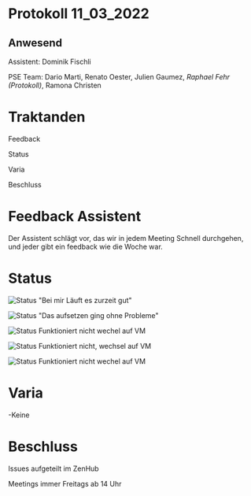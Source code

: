 # Protokoll 11_03_2022
## Anwesend 
Assistent: Dominik Fischli

PSE Team: Dario Marti, Renato Oester, Julien Gaumez, *Raphael Fehr (Protokoll)*, Ramona Christen

# Traktanden

Feedback 

Status

Varia 

Beschluss

# Feedback Assistent

Der Assistent schlägt vor, das wir in jedem Meeting Schnell durchgehen, und jeder gibt ein feedback wie die Woche war. 


# Status
![Status](https://img.shields.io/badge/Ramona_Christen-Status-green)
"Bei mir Läuft es zurzeit gut"

![Status](https://img.shields.io/badge/Dario_Marti-Status-green)
"Das aufsetzen ging ohne Probleme"

![Status](https://img.shields.io/badge/Renat_Oester-Status-red)
Funktioniert nicht wechel auf VM 

![Status](https://img.shields.io/badge/Julien_Gaumez-Status-orange)
Funktioniert nicht, wechsel auf VM

![Status](https://img.shields.io/badge/Raphael_Fehr-Status-red)
Funktioniert nicht wechel auf VM 

# Varia 
-Keine


# Beschluss 

Issues aufgeteilt im ZenHub

Meetings immer Freitags ab 14 Uhr

